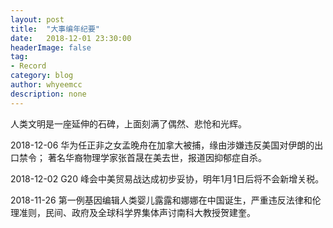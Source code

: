 ```yaml
---
layout: post
title:  "大事编年纪要"
date:   2018-12-01 23:30:00
headerImage: false
tag:
- Record
category: blog
author: whyeemcc
description: none
---
```


人类文明是一座延伸的石碑，上面刻满了偶然、悲怆和光辉。

2018-12-06 华为任正非之女孟晚舟在加拿大被捕，缘由涉嫌违反美国对伊朗的出口禁令；
           著名华裔物理学家张首晟在美去世，报道因抑郁症自杀。

2018-12-02 G20 峰会中美贸易战达成初步妥协，明年1月1日后将不会新增关税。          
           
2018-11-26 第一例基因编辑人类婴儿露露和娜娜在中国诞生，严重违反法律和伦理准则，民间、政府及全球科学界集体声讨南科大教授贺建奎。

